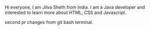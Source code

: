 Hi everyone, I am Jilva Sheth from India. I am a Java developer and interested to learn more about HTML, CSS and Javascript.

second pr changes from git bash terminal.